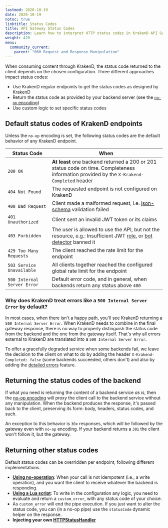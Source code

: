 ```yaml
---
lastmod: 2020-10-19
date: 2020-10-19
notoc: true
linktitle: Status Codes
title: API Gateway Status Codes
description: Learn how to interpret HTTP status codes in KrakenD API Gateway, ensuring accurate and meaningful responses to API consumers
weight: 420
menu:
  community_current:
    parent: "060 Request and Response Manipulation"
---
```


When consuming content through KrakenD, the status code returned to the client depends on the chosen configuration. Three different approaches impact status codes:

- Use KrakenD regular endpoints to get the status codes as designed by KrakenD
- Return the status code as provided by your backend server (see the [`no-op` encoding](/docs/endpoints/no-op/))
- Use custom logic to set specific status codes

## Default status codes of KrakenD endpoints

Unless the `no-op` encoding is set, the following status codes are the default behavior of any KrakenD endpoint.

| Status Code                 | When                               |
|-----------------------------|-------------------------------------------|
| `200 OK`                    | **At least** one backend returned a 200 or 201 status code on time. Completeness information provided by the `X-Krakend-Completed` header |
| `404 Not Found`             | The requested endpoint is not configured on KrakenD           |
| `400 Bad Request`           | Client made a malformed request, i.e. [json-schema](/docs/endpoints/json-schema/) validation failed         |
| `401 Unauthorized`          | Client sent an invalid JWT token or its claims |
| `403 Forbidden`             | The user is allowed to use the API, but not the resource, e.g.: Insufficient JWT [role](/docs/authorization/jwt-validation/), or [bot detector](/docs/throttling/botdetector/) banned it |
| `429 Too Many Requests`     | The client reached the rate limit for the endpoint |
| `503 Service Unavailable`   | All clients together reached the configured global rate limit for the endpoint |
| `500 Internal Server Error` | Default error code, and in general, when backends return any status above `400` |

### Why does KrakenD treat errors like a `500 Internal Server Error` by default?

In most cases, when there isn't a happy path, you'll see KrakenD returning a `500 Internal Server Error`. When KrakenD needs to combine in the final gateway response, there is no way to properly distinguish the status code from the backend and the one from the gateway itself. That's why all errors external to KrakenD are translated into a `500 Internal Server Error`.

To offer a gracefully degraded service when some backends fail, we leave the decision to the client on what to do by adding the header `X-Krakend-Completed: false` (some backends succeeded, others don't) and also by adding the [detailed errors](/docs/backends/detailed-errors/) feature.

## Returning the status codes of the backend

If what you need is returning the content of a backend service *as is*, then the [no-op encoding](/docs/endpoints/no-op/) will proxy the client call to the backend service without any manipulation. When the backend produces the response, it's passed back to the client, preserving its form: body, headers, status codes, and such.

An exception to this behavior is `30x` responses, which will be followed by the gateway even with `no-op` encoding. If your backend returns a `301` the client won't follow it, but the gateway.

## Returning other status codes

Default status codes can be overridden per endpoint, following different implementations.

- **[Using no-operation](/docs/endpoints/no-op/)**: When your call is not idempotent (i.e., a write operation), and you want the client to receive whatever the backend is responding.
- **[Using a Lua script](/docs/endpoints/lua/)**: To write in the configuration any logic, you need to evaluate and return a `custom_error`, with any status code of your choice.
- As `custom_error` will end the pipe execution. If you just want to alter the status code, you can (in a no-op pipe) use the `statusCode` dynamic helper on the response.
- **Injecting your own [HTTPStatusHandler](https://github.com/luraproject/lura/issues/102#issuecomment-373657911)**
